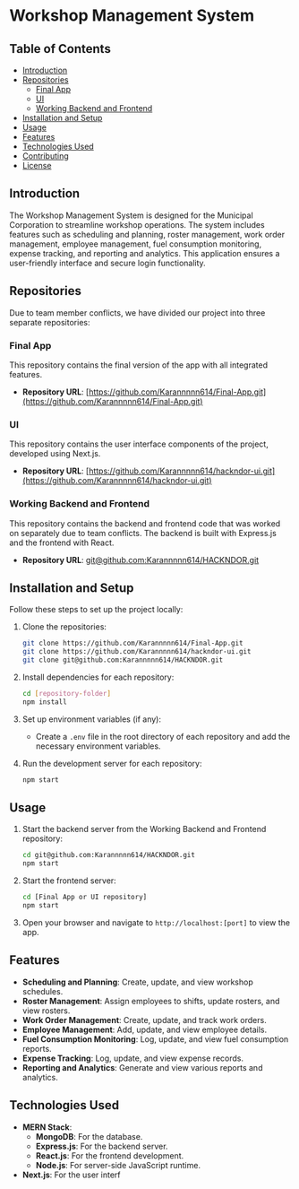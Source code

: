 # Workshop Management System

## Table of Contents
- [Introduction](#introduction)
- [Repositories](#repositories)
  - [Final App](#final-app)
  - [UI](#ui)
  - [Working Backend and Frontend](#working-backend-and-frontend)
- [Installation and Setup](#installation-and-setup)
- [Usage](#usage)
- [Features](#features)
- [Technologies Used](#technologies-used)
- [Contributing](#contributing)
- [License](#license)

## Introduction
The Workshop Management System is designed for the Municipal Corporation to streamline workshop operations. The system includes features such as scheduling and planning, roster management, work order management, employee management, fuel consumption monitoring, expense tracking, and reporting and analytics. This application ensures a user-friendly interface and secure login functionality.

## Repositories
Due to team member conflicts, we have divided our project into three separate repositories:

### Final App
This repository contains the final version of the app with all integrated features.
- **Repository URL**: [https://github.com/Karannnnn614/Final-App.git](https://github.com/Karannnnn614/Final-App.git)

### UI
This repository contains the user interface components of the project, developed using Next.js.
- **Repository URL**: [https://github.com/Karannnnn614/hackndor-ui.git](https://github.com/Karannnnn614/hackndor-ui.git)

### Working Backend and Frontend
This repository contains the backend and frontend code that was worked on separately due to team conflicts. The backend is built with Express.js and the frontend with React.
- **Repository URL**: [git@github.com:Karannnnn614/HACKNDOR.git](git@github.com:Karannnnn614/HACKNDOR.git)

## Installation and Setup
Follow these steps to set up the project locally:

1. Clone the repositories:
    ```bash
    git clone https://github.com/Karannnnn614/Final-App.git
    git clone https://github.com/Karannnnn614/hackndor-ui.git
    git clone git@github.com:Karannnnn614/HACKNDOR.git
    ```

2. Install dependencies for each repository:
    ```bash
    cd [repository-folder]
    npm install
    ```

3. Set up environment variables (if any):
    - Create a `.env` file in the root directory of each repository and add the necessary environment variables.

4. Run the development server for each repository:
    ```bash
    npm start
    ```

## Usage
1. Start the backend server from the Working Backend and Frontend repository:
    ```bash
    cd git@github.com:Karannnnn614/HACKNDOR.git
    npm start
    ```

2. Start the frontend server:
    ```bash
    cd [Final App or UI repository]
    npm start
    ```

3. Open your browser and navigate to `http://localhost:[port]` to view the app.

## Features
- **Scheduling and Planning**: Create, update, and view workshop schedules.
- **Roster Management**: Assign employees to shifts, update rosters, and view rosters.
- **Work Order Management**: Create, update, and track work orders.
- **Employee Management**: Add, update, and view employee details.
- **Fuel Consumption Monitoring**: Log, update, and view fuel consumption reports.
- **Expense Tracking**: Log, update, and view expense records.
- **Reporting and Analytics**: Generate and view various reports and analytics.

## Technologies Used
- **MERN Stack**:
  - **MongoDB**: For the database.
  - **Express.js**: For the backend server.
  - **React.js**: For the frontend development.
  - **Node.js**: For server-side JavaScript runtime.
- **Next.js**: For the user interf

